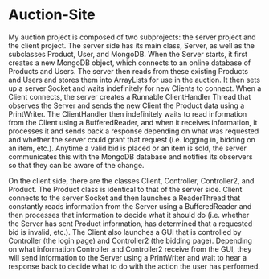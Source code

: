 # Auction-Site

My auction project is composed of two subprojects: the server project and the client
project. The server side has its main class, Server, as well as the subclasses Product, User, and
MongoDB. When the Server starts, it first creates a new MongoDB object, which connects to an
online database of Products and Users. The server then reads from these existing Products and
Users and stores them into ArrayLists for use in the auction. It then sets up a server Socket and
waits indefinitely for new Clients to connect. When a Client connects, the server creates a
Runnable ClientHandler Thread that observes the Server and sends the new Client the Product
data using a PrintWriter. The ClientHandler then indefinitely waits to read information from the
Client using a BufferedReader, and when it receives information, it processes it and sends back
a response depending on what was requested and whether the server could grant that request
(i.e. logging in, bidding on an item, etc.). Anytime a valid bid is placed or an item is sold, the
server communicates this with the MongoDB database and notifies its observers so that they
can be aware of the change.


On the client side, there are the classes Client, Controller, Controller2, and Product. The
Product class is identical to that of the server side. Client connects to the server Socket and
then launches a ReaderThread that constantly reads information from the Server using a
BufferedReader and then processes that information to decide what it should do (i.e. whether
the Server has sent Product information, has determined that a requested bid is invalid, etc.).
The Client also launches a GUI that is controlled by Controller (the login page) and Controller2
(the bidding page). Depending on what information Controller and Controller2 receive from the
GUI, they will send information to the Server using a PrintWriter and wait to hear a response
back to decide what to do with the action the user has performed.
